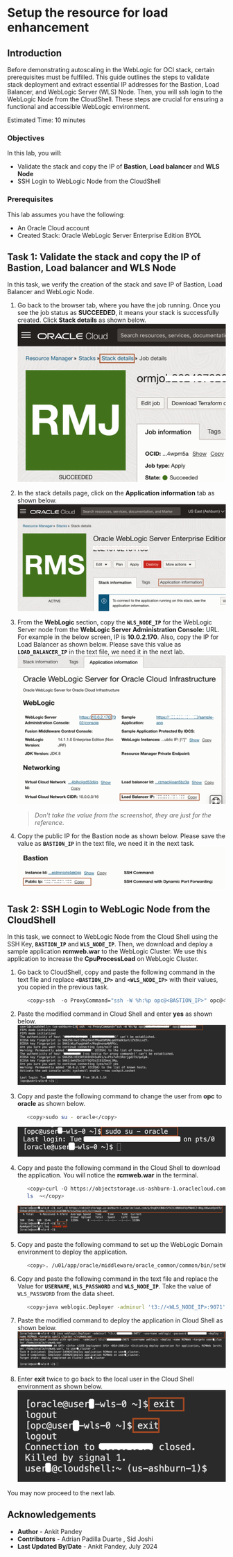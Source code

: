 # Setup the resource for load enhancement

## Introduction

Before demonstrating autoscaling in the WebLogic for OCI stack, certain prerequisites must be fulfilled. This guide outlines the steps to validate stack deployment and extract essential IP addresses for the Bastion, Load Balancer, and WebLogic Server (WLS) Node. Then, you will ssh login to the WebLogic Node from the CloudShell. These steps are crucial for ensuring a functional and accessible WebLogic environment.

Estimated Time: 10 minutes

### Objectives

In this lab, you will:

* Validate the stack and copy the IP of **Bastion**, **Load balancer** and **WLS Node**
* SSH Login to WebLogic Node from the CloudShell

### Prerequisites
This lab assumes you have the following:

* An Oracle Cloud account
* Created Stack: Oracle WebLogic Server Enterprise Edition BYOL

## Task 1: Validate the stack and copy the IP of Bastion, Load balancer and WLS Node

In this task, we verify the creation of the stack and save IP of Bastion, Load Balancer and WebLogic Node.  

1. Go back to the browser tab, where you have the job running. Once you see the job status as **SUCCEEDED**, it means your stack is successfully created. Click **Stack details** as shown below. 
 ![job succeed](images/job-succeed.png)

2. In the stack details page, click on the **Application information** tab as shown below.
 ![application information](images/application-information.png)

3. From the **WebLogic** section, copy the **`WLS_NODE_IP`** for the WebLogic Server node from the **WebLogic Server Administration Console:** URL. For example in the below screen, IP is **10.0.2.170**. Also, copy the IP for Load Balancer as shown below. Please save this value as **`LOAD_BALANCER_IP`** in the text file, we need it in the next lab.
 ![loadbalencer compute ip](images/loadbalencer-compute-ip.png)
    > *Don't take the value from the screenshot, they are just for the reference*. 

4. Copy the public IP for the Bastion node as shown below. Please save the value as **`BASTION_IP`** in the text file, we need it in the next task.
 ![bastion ip](images/bastion-ip.png)


## Task 2: SSH Login to WebLogic Node from the CloudShell

In this task, we connect to WebLogic Node from the Cloud Shell using the SSH Key, **`BASTION_IP`** and **`WLS_NODE_IP`**. Then, we download and deploy a sample application **rcmweb.war** to the WebLogic Cluster. We use this application to increase the **CpuProcessLoad** on WebLogic Cluster.

1. Go back to CloudShell, copy and paste the following command in the text file and replace **`<BASTION_IP>`** and **`<WLS_NODE_IP>`** with their values, you copied in the previous task.
      ```bash
         <copy>ssh  -o ProxyCommand="ssh -W %h:%p opc@<BASTION_IP>" opc@<WLS_NODE_IP></copy>
      ```

2. Paste the modified command in Cloud Shell and enter **yes** as shown below.
 ![ssh node](images/ssh-node.png)

3. Copy and paste the following command to change the user from **opc** to **oracle** as shown below.
      ```bash
         <copy>sudo su - oracle</copy>
      ```
      ![change user](images/change-user.png)

4. Copy and paste the following command in the Cloud Shell to download the application. You will notice the **rcmweb.war** in the terminal.
      ```bash
         <copy>curl -O https://objectstorage.us-ashburn-1.oraclecloud.com/p/DngDhX3N6cSYkCOJdN04oEVpFNW4CZ-0AgJd6wseEpnOTyDVDmViRtD9lLs9We-Z/n/ocloud200/b/ocw24assets/o/rcmweb.war
         ls  ~</copy>
      ```
      ![download app](images/download-app.png)

5. Copy and paste the following command to set up the WebLogic Domain environment to deploy the application.
      ```bash
         <copy>. /u01/app/oracle/middleware/oracle_common/common/bin/setWlstEnv.sh</copy>
      ```

6. Copy and paste the following command in the text file and replace the Value for **`USERNAME`**, **`WLS_PASSWORD`** and **`WLS_NODE_IP`**. Take the value of `WLS_PASSWORD` from the data sheet.
      ```bash
         <copy>java weblogic.Deployer -adminurl 't3://<WLS_NODE_IP>:9071' -username weblogic -password `WLS_PASSWORD` -deploy -name RCMWeb -targets <USERNAME>_cluster ~/rcmweb.war</copy>
      ```

7. Paste the modified command to deploy the application in Cloud Shell as shown below.
   ![deploy app](images/deploy-app.png)

8. Enter **exit** twice to go back to the local user in the Cloud Shell environment as shown below.
   ![back cloudshell](images/back-cloudshell.png)



You may now proceed to the next lab.

## Acknowledgements
* **Author** -  Ankit Pandey
* **Contributors** - Adrian Padilla Duarte , Sid Joshi
* **Last Updated By/Date** - Ankit Pandey, July 2024